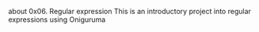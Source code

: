 about 0x06. Regular expression
This is an introductory project into regular expressions using Oniguruma

